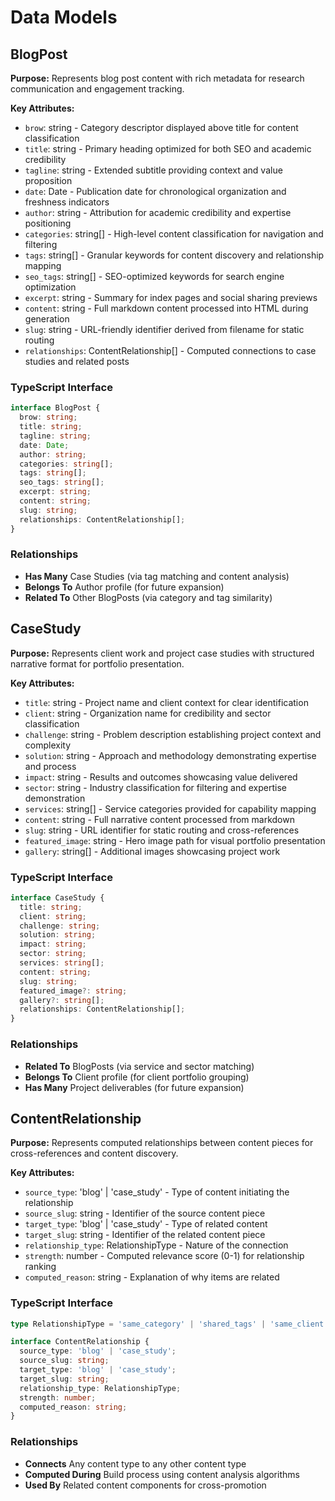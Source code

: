# Data Models

## BlogPost

**Purpose:** Represents blog post content with rich metadata for research communication and engagement tracking.

**Key Attributes:**
- `brow`: string - Category descriptor displayed above title for content classification
- `title`: string - Primary heading optimized for both SEO and academic credibility  
- `tagline`: string - Extended subtitle providing context and value proposition
- `date`: Date - Publication date for chronological organization and freshness indicators
- `author`: string - Attribution for academic credibility and expertise positioning
- `categories`: string[] - High-level content classification for navigation and filtering
- `tags`: string[] - Granular keywords for content discovery and relationship mapping
- `seo_tags`: string[] - SEO-optimized keywords for search engine optimization
- `excerpt`: string - Summary for index pages and social sharing previews
- `content`: string - Full markdown content processed into HTML during generation
- `slug`: string - URL-friendly identifier derived from filename for static routing
- `relationships`: ContentRelationship[] - Computed connections to case studies and related posts

### TypeScript Interface
```typescript
interface BlogPost {
  brow: string;
  title: string;
  tagline: string;
  date: Date;
  author: string;
  categories: string[];
  tags: string[];
  seo_tags: string[];
  excerpt: string;
  content: string;
  slug: string;
  relationships: ContentRelationship[];
}
```

### Relationships
- **Has Many** Case Studies (via tag matching and content analysis)
- **Belongs To** Author profile (for future expansion)
- **Related To** Other BlogPosts (via category and tag similarity)

## CaseStudy

**Purpose:** Represents client work and project case studies with structured narrative format for portfolio presentation.

**Key Attributes:**
- `title`: string - Project name and client context for clear identification
- `client`: string - Organization name for credibility and sector classification
- `challenge`: string - Problem description establishing project context and complexity
- `solution`: string - Approach and methodology demonstrating expertise and process
- `impact`: string - Results and outcomes showcasing value delivered
- `sector`: string - Industry classification for filtering and expertise demonstration
- `services`: string[] - Service categories provided for capability mapping
- `content`: string - Full narrative content processed from markdown
- `slug`: string - URL identifier for static routing and cross-references
- `featured_image`: string - Hero image path for visual portfolio presentation
- `gallery`: string[] - Additional images showcasing project work

### TypeScript Interface
```typescript
interface CaseStudy {
  title: string;
  client: string;
  challenge: string;
  solution: string;
  impact: string;
  sector: string;
  services: string[];
  content: string;
  slug: string;
  featured_image?: string;
  gallery?: string[];
  relationships: ContentRelationship[];
}
```

### Relationships
- **Related To** BlogPosts (via service and sector matching)
- **Belongs To** Client profile (for client portfolio grouping)
- **Has Many** Project deliverables (for future expansion)

## ContentRelationship

**Purpose:** Represents computed relationships between content pieces for cross-references and content discovery.

**Key Attributes:**
- `source_type`: 'blog' | 'case_study' - Type of content initiating the relationship
- `source_slug`: string - Identifier of the source content piece
- `target_type`: 'blog' | 'case_study' - Type of related content
- `target_slug`: string - Identifier of the related content piece
- `relationship_type`: RelationshipType - Nature of the connection
- `strength`: number - Computed relevance score (0-1) for relationship ranking
- `computed_reason`: string - Explanation of why items are related

### TypeScript Interface
```typescript
type RelationshipType = 'same_category' | 'shared_tags' | 'same_client' | 'similar_services' | 'content_mention';

interface ContentRelationship {
  source_type: 'blog' | 'case_study';
  source_slug: string;
  target_type: 'blog' | 'case_study';
  target_slug: string;
  relationship_type: RelationshipType;
  strength: number;
  computed_reason: string;
}
```

### Relationships
- **Connects** Any content type to any other content type
- **Computed During** Build process using content analysis algorithms
- **Used By** Related content components for cross-promotion
